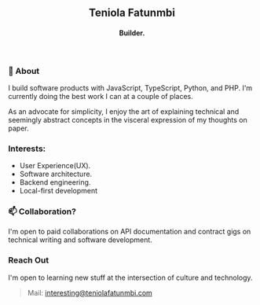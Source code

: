  
<h2 align="center">Teniola Fatunmbi</h2>

<h4 align="center">
Builder.
</h4>

<br />

### 💬 About
I build software products with JavaScript, TypeScript, Python, and PHP. I'm currently doing the best work I can at a couple of places. 

As an advocate for simplicity, I enjoy the art of explaining technical and seemingly abstract concepts in the visceral expression of my thoughts on paper.


### Interests:
- User Experience(UX).
- Software architecture.
- Backend engineering.
- Local-first development

###  📫 Collaboration? 
I'm open to paid collaborations on API documentation and contract gigs on technical writing and software development.

### Reach Out
I'm open to learning new stuff at the intersection of culture and technology.
> Mail: interesting@teniolafatunmbi.com


<!---
devteni/devteni is a ✨ special ✨ repository because its `README.md` (this file) appears on your GitHub profile.
You can click the Preview link to take a look at your changes.
--->
